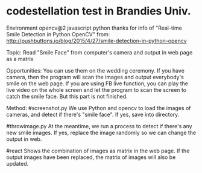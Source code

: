 # codestellation test in Brandies Univ.
Environment
opencv@2
javascript
python
thanks for info of "Real-time Smile Detection in Python OpenCV"
from: http://pushbuttons.io/blog/2015/4/27/smile-detection-in-python-opencv

Topic:
Read "Smile Face" from computer's camera and output in web page as a matrix

Opportunities:
You can use them on the wedding ceremony. If you have camera, then the program
will scan the images and output everybody's smile on the web page.
If you are using FB live function, you can play the live video on the 
whole screen and let the program to scan the screen to catch the smile face.
But this part is not finished.

Method:
#screenshot.py
We use Python and opencv to load the images of cameras,
and detect if there's "smile face".
If yes, save into directory. 

#throwimage.py
At the meantime, we run a process to detect if there's any new smile images.
If yes, replace the image randomly so we can change the output in web.

#react
Shows the combination of images as matrix in the web page. If the output images
have been replaced, the matrix of images will also be updated.
